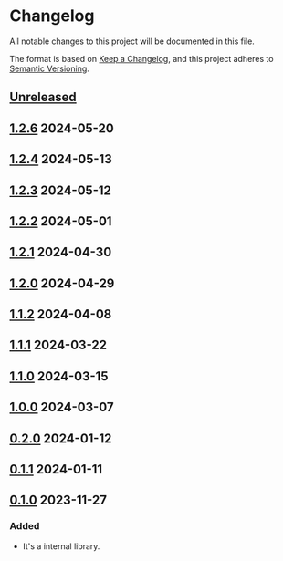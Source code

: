 # Changelog

All notable changes to this project will be documented in this file.

The format is based on [Keep a Changelog](https://keepachangelog.com/en/1.0.0/),
and this project adheres to [Semantic Versioning](https://semver.org/spec/v2.0.0.html).

## [Unreleased]

## [1.2.6] 2024-05-20

## [1.2.4] 2024-05-13

## [1.2.3] 2024-05-12

## [1.2.2] 2024-05-01

## [1.2.1] 2024-04-30

## [1.2.0] 2024-04-29

## [1.1.2] 2024-04-08

## [1.1.1] 2024-03-22

## [1.1.0] 2024-03-15

## [1.0.0] 2024-03-07

## [0.2.0] 2024-01-12

## [0.1.1] 2024-01-11

## [0.1.0] 2023-11-27

### Added

- It's a internal library.

[unreleased]: https://github.com/subquery/network-support/compare/v1.2.6...HEAD
[1.2.6]: https://github.com/subquery/network-support/releases/tag/v1.2.6
[1.2.4]: https://github.com/subquery/network-support/releases/tag/v1.2.4
[1.2.3]: https://github.com/subquery/network-support/releases/tag/v1.2.3
[1.2.2]: https://github.com/subquery/network-support/releases/tag/v1.2.2
[1.2.1]: https://github.com/subquery/network-support/releases/tag/v1.2.1
[1.2.0]: https://github.com/subquery/network-support/releases/tag/v1.2.0
[1.1.2]: https://github.com/subquery/network-support/releases/tag/v1.1.2
[1.1.1]: https://github.com/subquery/network-support/releases/tag/v1.1.1
[1.1.0]: https://github.com/subquery/network-support/releases/tag/v1.1.0
[1.0.0]: https://github.com/subquery/network-support/releases/tag/v1.0.0
[0.2.0]: https://github.com/subquery/network-support/releases/tag/v0.2.0
[0.1.1]: https://github.com/subquery/network-support/releases/tag/v0.1.1
[0.1.0]: https://github.com/subquery/network-support/releases/tag/v0.1.0
